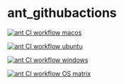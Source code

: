 # ant_githubactions


[![ant CI workflow macos](https://github.com/githubfoam/ant_githubactions/actions/workflows/ant-workflow-macos.yml/badge.svg?branch=main)](https://github.com/githubfoam/ant_githubactions/actions/workflows/ant-workflow-macos.yml)  

[![ant CI workflow ubuntu](https://github.com/githubfoam/ant_githubactions/actions/workflows/ant-workflow-ubuntu.yml/badge.svg?branch=main)](https://github.com/githubfoam/ant_githubactions/actions/workflows/ant-workflow-ubuntu.yml)  

[![ant CI workflow windows](https://github.com/githubfoam/ant_githubactions/actions/workflows/ant-workflow-windows.yml/badge.svg?branch=main)](https://github.com/githubfoam/ant_githubactions/actions/workflows/ant-workflow-windows.yml)  

[![ant CI workflow OS matrix](https://github.com/githubfoam/ant_githubactions/actions/workflows/ant-workflow-osmatrix.yml/badge.svg?branch=main)](https://github.com/githubfoam/ant_githubactions/actions/workflows/ant-workflow-osmatrix.yml)
